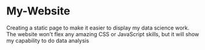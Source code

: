 # My-Website
Creating a static page to make it easier to display my data science work. The website won't flex any amazing CSS or JavaScript skills, but it will show my capability to do data analysis
